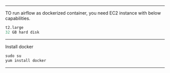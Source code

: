 ------------------------------------------------------------------------------------------------------------------------------
TO run airflow as dockerized container, you need EC2 instance with below capabilities.
```python
t2.large
32 GB hard disk
```

------------------------------------------------------------------------------------------------------------------------------
Install docker</br>
```python
sudo su
yum install docker
```

------------------------------------------------------------------------------------------------------------------------------
